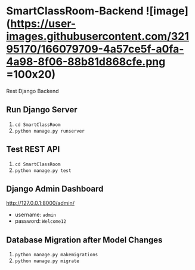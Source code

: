 # SmartClassRoom-Backend ![image](https://user-images.githubusercontent.com/32195170/166079709-4a57ce5f-a0fa-4a98-8f06-88b81d868cfe.png =100x20)
Rest Django Backend

## Run Django Server
1. `cd SmartClassRoom`
2. `python manage.py runserver`

## Test REST API
1. `cd SmartClassRoom`
2. `python manage.py test`

## Django Admin Dashboard
http://127.0.0.1:8000/admin/

- username: `admin`
- password: `Welcome12`

## Database Migration after Model Changes

1. `python manage.py makemigrations`
2. `python manage.py migrate`
